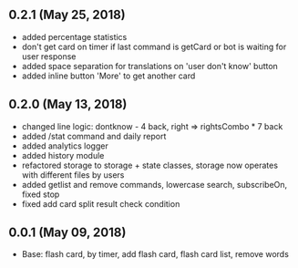 ## 0.2.1 (May 25, 2018)
  - added percentage statistics
  - don't get card on timer if last command is getCard or bot is waiting for user response
  - added space separation for translations on 'user don't know' button
  - added inline button 'More' to get another card

## 0.2.0 (May 13, 2018)
  - changed line logic: dontknow - 4 back, right => rightsCombo * 7 back
  - added /stat command and daily report
  - added analytics logger
  - added history module
  - refactored storage to storage + state classes, storage now operates with different files by users
  - added getlist and remove commands, lowercase search, subscribeOn, fixed stop
  - fixed add card split result check condition

## 0.0.1 (May 09, 2018)
  - Base: flash card, by timer, add flash card, flash card list, remove words

